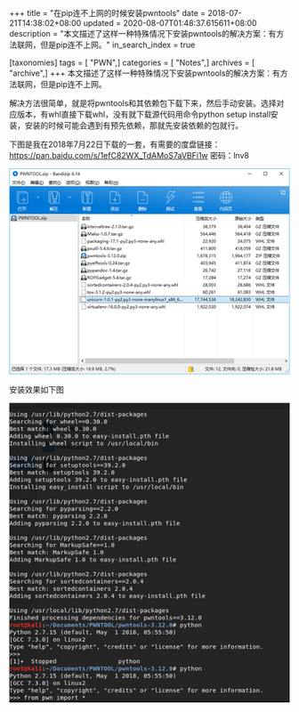 +++
title = "在pip连不上网的时候安装pwntools"
date = 2018-07-21T14:38:02+08:00
updated = 2020-08-07T01:48:37.615611+08:00
description = "本文描述了这样一种特殊情况下安装pwntools的解决方案：有方法联网，但是pip连不上网。"
in_search_index = true

[taxonomies]
tags = [ "PWN",]
categories = [ "Notes",]
archives = [ "archive",]
+++
本文描述了这样一种特殊情况下安装pwntools的解决方案：有方法联网，但是pip连不上网。 

<!-- more -->

解决方法很简单，就是将pwntools和其依赖包下载下来，然后手动安装。选择对应版本，有whl直接下载whl，没有就下载源代码用命令python setup install安装，安装的时候可能会遇到有预先依赖，那就先安装依赖的包就行。 

下图是我在2018年7月22日下载的一套，有需要的度盘链接：https://pan.baidu.com/s/1efC82WX_TdAMoS7aVBFi1w 密码：lnv8

![压缩包](1532396878037.png)

安装效果如下图

![安装效果](1532397057219.png)